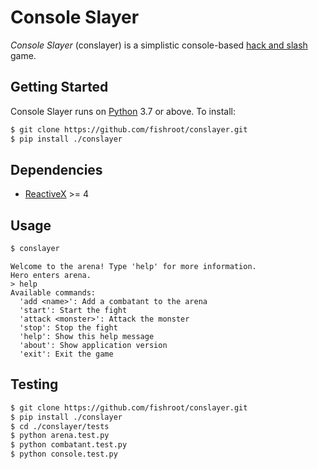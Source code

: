 # Console Slayer
*Console Slayer* (conslayer) is a simplistic console-based [hack and slash](https://en.wikipedia.org/wiki/Hack_and_slash) game.

## Getting Started
Console Slayer runs on [Python](https://www.python.org) 3.7 or above. To install:

```bash
$ git clone https://github.com/fishroot/conslayer.git
$ pip install ./conslayer
```
## Dependencies
* [ReactiveX](https://github.com/ReactiveX/RxPY) >= 4

## Usage
```bash
$ conslayer
```

```
Welcome to the arena! Type 'help' for more information.
Hero enters arena.
> help
Available commands:
  'add <name>': Add a combatant to the arena
  'start': Start the fight
  'attack <monster>': Attack the monster
  'stop': Stop the fight
  'help': Show this help message
  'about': Show application version
  'exit': Exit the game
```

## Testing

```bash
$ git clone https://github.com/fishroot/conslayer.git
$ pip install ./conslayer
$ cd ./conslayer/tests
$ python arena.test.py
$ python combatant.test.py
$ python console.test.py
```